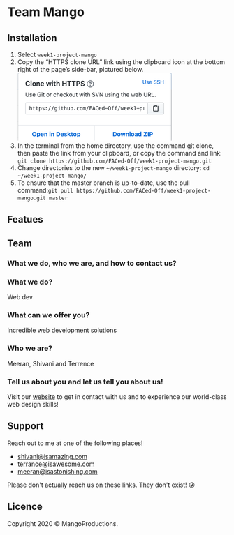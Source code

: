 # Team Mango
## Installation
1. Select `week1-project-mango`
2. Copy the “HTTPS clone URL” link using the clipboard icon at the bottom right of the page’s side-bar, pictured below.
![](assets/git-clone.png)
3. In the terminal from the home directory, use the command git clone, then paste the link from your clipboard, or copy the command and link: `git clone https://github.com/FACed-Off/week1-project-mango.git`
4. Change directories to the new `~/week1-project-mango` directory: `cd ~/week1-project-mango/`
5. To ensure that the master branch is up-to-date, use the pull command:`git pull https://github.com/FACed-Off/week1-project-mango.git master
`
## Featues

## Team
### What we do, who we are, and how to contact us?
### What we do?
Web dev
### What can we offer you?
Incredible web development solutions
### Who we are?
Meeran, Shivani and Terrence
### Tell us about you and let us tell you about us!
Visit our [website](https://faced-off.github.io/week1-project-mango/) to get in contact with us and to experience our world-class web design skills!

## Support
Reach out to me at one of the following places!
* shivani@isamazing.com
* terrance@isawesome.com
* meeran@isastonishing.com

Please don't actually reach us on these links. They don't exist! :stuck_out_tongue_winking_eye:	

## Licence
Copyright 2020 © MangoProductions.
